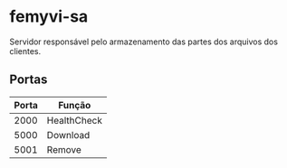 # femyvi-sa

Servidor responsável pelo armazenamento das partes dos arquivos dos clientes.

## Portas

 Porta | Função 
-------|-----------
| 2000 | HealthCheck |
| 5000 | Download |
| 5001 | Remove |
